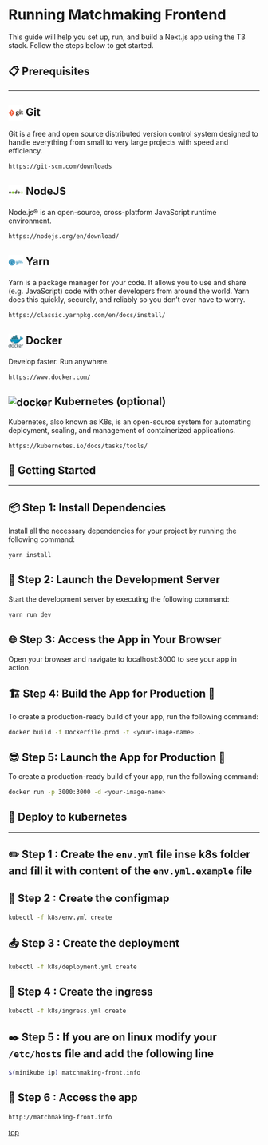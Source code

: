 # <h1 id="top">Running Matchmaking Frontend</h1>

This guide will help you set up, run, and build a Next.js app using the T3 stack. Follow the steps below to get started.

## 📋 Prerequisites

<hr>

## <img align="center" src="https://raw.githubusercontent.com/devicons/devicon/master/icons/git/git-original-wordmark.svg" alt="git" width="30" height="30"/> Git

Git is a free and open source distributed version control system designed to handle everything from small to very large
projects with speed and efficiency.

```
https://git-scm.com/downloads
```

## <img align="center" src="https://raw.githubusercontent.com/devicons/devicon/master/icons/nodejs/nodejs-original-wordmark.svg" alt="nodejs" width="30" height="30"/> NodeJS

Node.js® is an open-source, cross-platform JavaScript runtime environment.

```
https://nodejs.org/en/download/
```

## <img align="center" src="https://raw.githubusercontent.com/devicons/devicon/master/icons/yarn/yarn-original-wordmark.svg" alt="yarn" width="30" height="30"/> Yarn

Yarn is a package manager for your code. It allows you to use and share (e.g. JavaScript) code with other developers
from around the world. Yarn does this quickly, securely, and reliably so you don’t ever have to worry.

```
https://classic.yarnpkg.com/en/docs/install/
```

## <img align="center" src="https://raw.githubusercontent.com/devicons/devicon/master/icons/docker/docker-original-wordmark.svg" alt="docker" width="30" height="30"/> Docker

Develop faster. Run anywhere.

```
https://www.docker.com/
```

## <img align="center" src="https://www.vectorlogo.zone/logos/kubernetes/kubernetes-icon.svg"  alt="docker" width="30" height="30"/> Kubernetes (optional)

Kubernetes, also known as K8s, is an open-source system for automating deployment, scaling, and management of
containerized applications.

```
https://kubernetes.io/docs/tasks/tools/
```

## 🚀 Getting Started

<hr>

## 📦 Step 1: Install Dependencies

Install all the necessary dependencies for your project by running the following command:

```bash
yarn install
```

## 🚀 Step 2: Launch the Development Server

Start the development server by executing the following command:

```bash
yarn run dev
```

## 🌐 Step 3: Access the App in Your Browser

Open your browser and navigate to localhost:3000 to see your app in action.

## 🏗 Step 4: Build the App for Production 🐳

To create a production-ready build of your app, run the following command:

```bash
docker build -f Dockerfile.prod -t <your-image-name> .
```

## :sunglasses: Step 5: Launch the App for Production 🐳

To create a production-ready build of your app, run the following command:

```bash
docker run -p 3000:3000 -d <your-image-name>
```

## 📝 Deploy to kubernetes

<hr>

## :pencil2: Step 1 : Create the `env.yml` file inse k8s folder and fill it with content of the `env.yml.example` file

## :scroll: Step 2 : Create the configmap

```bash
kubectl -f k8s/env.yml create
```

## :outbox_tray: Step 3 : Create the deployment

```bash
kubectl -f k8s/deployment.yml create
```

## :robot: Step 4 : Create the ingress

```bash
kubectl -f k8s/ingress.yml create
```

## :black_nib: Step 5 : If you are on linux modify your `/etc/hosts` file and add the following line

```bash
$(minikube ip) matchmaking-front.info
```

## :rocket: Step 6 : Access the app

```bash
http://matchmaking-front.info
```

[top](#top)